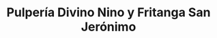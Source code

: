 ---
title: "Pulpería Divino Nino y Fritanga San Jerónimo"
url: /masaya/pulperia-divino-nino-y-fritanga-san-jeronimo/
shop: comodidad
---